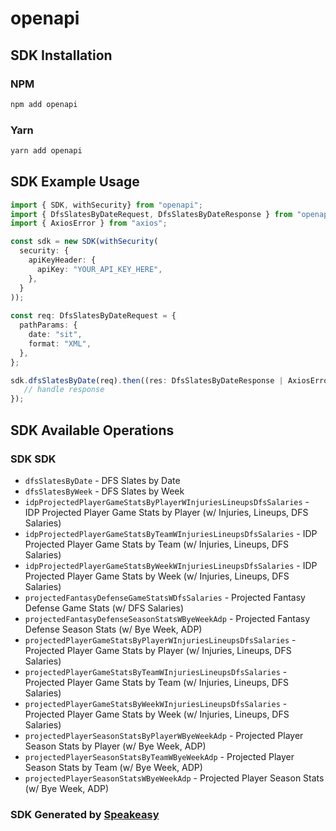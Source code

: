 # openapi

<!-- Start SDK Installation -->
## SDK Installation

### NPM

```bash
npm add openapi
```

### Yarn

```bash
yarn add openapi
```
<!-- End SDK Installation -->

## SDK Example Usage
<!-- Start SDK Example Usage -->
```typescript
import { SDK, withSecurity} from "openapi";
import { DfsSlatesByDateRequest, DfsSlatesByDateResponse } from "openapi/src/sdk/models/operations";
import { AxiosError } from "axios";

const sdk = new SDK(withSecurity(
  security: {
    apiKeyHeader: {
      apiKey: "YOUR_API_KEY_HERE",
    },
  }
));
    
const req: DfsSlatesByDateRequest = {
  pathParams: {
    date: "sit",
    format: "XML",
  },
};

sdk.dfsSlatesByDate(req).then((res: DfsSlatesByDateResponse | AxiosError) => {
   // handle response
});
```
<!-- End SDK Example Usage -->

<!-- Start SDK Available Operations -->
## SDK Available Operations

### SDK SDK

* `dfsSlatesByDate` - DFS Slates by Date
* `dfsSlatesByWeek` - DFS Slates by Week
* `idpProjectedPlayerGameStatsByPlayerWInjuriesLineupsDfsSalaries` - IDP Projected Player Game Stats by Player (w/ Injuries, Lineups, DFS Salaries)
* `idpProjectedPlayerGameStatsByTeamWInjuriesLineupsDfsSalaries` - IDP Projected Player Game Stats by Team (w/ Injuries, Lineups, DFS Salaries)
* `idpProjectedPlayerGameStatsByWeekWInjuriesLineupsDfsSalaries` - IDP Projected Player Game Stats by Week (w/ Injuries, Lineups, DFS Salaries)
* `projectedFantasyDefenseGameStatsWDfsSalaries` - Projected Fantasy Defense Game Stats (w/ DFS Salaries)
* `projectedFantasyDefenseSeasonStatsWByeWeekAdp` - Projected Fantasy Defense Season Stats (w/ Bye Week, ADP)
* `projectedPlayerGameStatsByPlayerWInjuriesLineupsDfsSalaries` - Projected Player Game Stats by Player (w/ Injuries, Lineups, DFS Salaries)
* `projectedPlayerGameStatsByTeamWInjuriesLineupsDfsSalaries` - Projected Player Game Stats by Team (w/ Injuries, Lineups, DFS Salaries)
* `projectedPlayerGameStatsByWeekWInjuriesLineupsDfsSalaries` - Projected Player Game Stats by Week (w/ Injuries, Lineups, DFS Salaries)
* `projectedPlayerSeasonStatsByPlayerWByeWeekAdp` - Projected Player Season Stats by Player (w/ Bye Week, ADP)
* `projectedPlayerSeasonStatsByTeamWByeWeekAdp` - Projected Player Season Stats by Team (w/ Bye Week, ADP)
* `projectedPlayerSeasonStatsWByeWeekAdp` - Projected Player Season Stats (w/ Bye Week, ADP)

<!-- End SDK Available Operations -->

### SDK Generated by [Speakeasy](https://docs.speakeasyapi.dev/docs/using-speakeasy/client-sdks)
